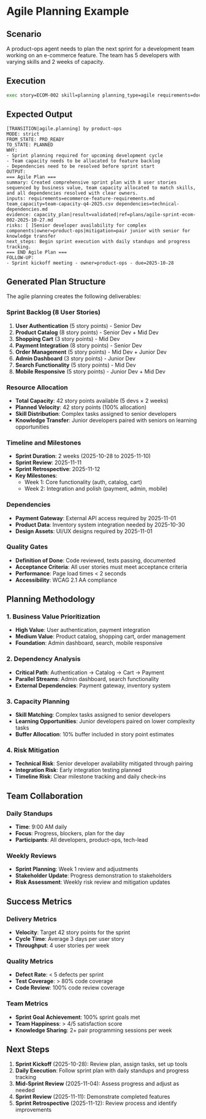 # Agile Planning Example

## Scenario

A product-ops agent needs to plan the next sprint for a development team working on an e-commerce feature. The team has 5 developers with varying skills and 2 weeks of capacity.

## Execution

```bash
exec story=ECOM-002 skill=planning planning_type=agile requirements=docs/ecommerce-feature-requirements.md team_capacity=docs/team-capacity-q4-2025.csv dependencies=docs/technical-dependencies.md
```

## Expected Output

```
[TRANSITION|agile.planning] by product-ops
MODE: strict
FROM_STATE: PRD_READY
TO_STATE: PLANNED
WHY:
- Sprint planning required for upcoming development cycle
- Team capacity needs to be allocated to feature backlog
- Dependencies need to be resolved before sprint start
OUTPUT:
=== Agile Plan ===
summary: Created comprehensive sprint plan with 8 user stories sequenced by business value, team capacity allocated to match skills, and all dependencies resolved with clear owners.
inputs: requirements=ecommerce-feature-requirements.md team_capacity=team-capacity-q4-2025.csv dependencies=technical-dependencies.md
evidence: capacity_plan|result=validated|ref=plans/agile-sprint-ecom-002-2025-10-27.md
risks: [ ]Senior developer availability for complex components|owner=product-ops|mitigation=pair junior with senior for knowledge transfer
next_steps: Begin sprint execution with daily standups and progress tracking.
=== END Agile Plan ===
FOLLOW-UP:
- Sprint kickoff meeting - owner=product-ops - due=2025-10-28
```

## Generated Plan Structure

The agile planning creates the following deliverables:

### Sprint Backlog (8 User Stories)
1. **User Authentication** (5 story points) - Senior Dev
2. **Product Catalog** (8 story points) - Senior Dev + Mid Dev
3. **Shopping Cart** (3 story points) - Mid Dev
4. **Payment Integration** (8 story points) - Senior Dev
5. **Order Management** (5 story points) - Mid Dev + Junior Dev
6. **Admin Dashboard** (3 story points) - Junior Dev
7. **Search Functionality** (5 story points) - Mid Dev
8. **Mobile Responsive** (5 story points) - Junior Dev + Mid Dev

### Resource Allocation
- **Total Capacity**: 42 story points available (5 devs × 2 weeks)
- **Planned Velocity**: 42 story points (100% allocation)
- **Skill Distribution**: Complex tasks assigned to senior developers
- **Knowledge Transfer**: Junior developers paired with seniors on learning opportunities

### Timeline and Milestones
- **Sprint Duration**: 2 weeks (2025-10-28 to 2025-11-10)
- **Sprint Review**: 2025-11-11
- **Sprint Retrospective**: 2025-11-12
- **Key Milestones**:
  - Week 1: Core functionality (auth, catalog, cart)
  - Week 2: Integration and polish (payment, admin, mobile)

### Dependencies
- **Payment Gateway**: External API access required by 2025-11-01
- **Product Data**: Inventory system integration needed by 2025-10-30
- **Design Assets**: UI/UX designs required by 2025-11-01

### Quality Gates
- **Definition of Done**: Code reviewed, tests passing, documented
- **Acceptance Criteria**: All user stories must meet acceptance criteria
- **Performance**: Page load times < 2 seconds
- **Accessibility**: WCAG 2.1 AA compliance

## Planning Methodology

### 1. Business Value Prioritization
- **High Value**: User authentication, payment integration
- **Medium Value**: Product catalog, shopping cart, order management
- **Foundation**: Admin dashboard, search, mobile responsive

### 2. Dependency Analysis
- **Critical Path**: Authentication → Catalog → Cart → Payment
- **Parallel Streams**: Admin dashboard, search functionality
- **External Dependencies**: Payment gateway, inventory system

### 3. Capacity Planning
- **Skill Matching**: Complex tasks assigned to senior developers
- **Learning Opportunities**: Junior developers paired on lower complexity tasks
- **Buffer Allocation**: 10% buffer included in story point estimates

### 4. Risk Mitigation
- **Technical Risk**: Senior developer availability mitigated through pairing
- **Integration Risk**: Early integration testing planned
- **Timeline Risk**: Clear milestone tracking and daily check-ins

## Team Collaboration

### Daily Standups
- **Time**: 9:00 AM daily
- **Focus**: Progress, blockers, plan for the day
- **Participants**: All developers, product-ops, tech-lead

### Weekly Reviews
- **Sprint Planning**: Week 1 review and adjustments
- **Stakeholder Update**: Progress demonstration to stakeholders
- **Risk Assessment**: Weekly risk review and mitigation updates

## Success Metrics

### Delivery Metrics
- **Velocity**: Target 42 story points for the sprint
- **Cycle Time**: Average 3 days per user story
- **Throughput**: 4 user stories per week

### Quality Metrics
- **Defect Rate**: < 5 defects per sprint
- **Test Coverage**: > 80% code coverage
- **Code Review**: 100% code review coverage

### Team Metrics
- **Sprint Goal Achievement**: 100% sprint goals met
- **Team Happiness**: > 4/5 satisfaction score
- **Knowledge Sharing**: 2+ pair programming sessions per week

## Next Steps

1. **Sprint Kickoff** (2025-10-28): Review plan, assign tasks, set up tools
2. **Daily Execution**: Follow sprint plan with daily standups and progress tracking
3. **Mid-Sprint Review** (2025-11-04): Assess progress and adjust as needed
4. **Sprint Review** (2025-11-11): Demonstrate completed features
5. **Sprint Retrospective** (2025-11-12): Review process and identify improvements